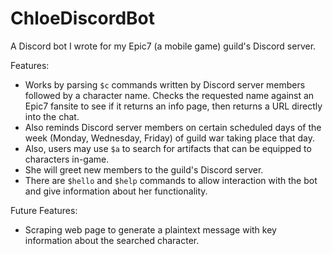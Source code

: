 # ChloeDiscordBot
A Discord bot I wrote for my Epic7 (a mobile game) guild's Discord server.

Features:
- Works by parsing `$c` commands written by Discord server members followed by a character name. Checks the requested name against an Epic7 fansite to see if it returns an info page, then returns a URL directly into the chat.<br>
- Also reminds Discord server members on certain scheduled days of the week (Monday, Wednesday, Friday) of guild war taking place that day.
- Also, users may use `$a` to search for artifacts that can be equipped to characters in-game.
- She will greet new members to the guild's Discord server.
- There are `$hello` and `$help` commands to allow interaction with the bot and give information about her functionality.

Future Features:
- Scraping web page to generate a plaintext message with key information about the searched character.
